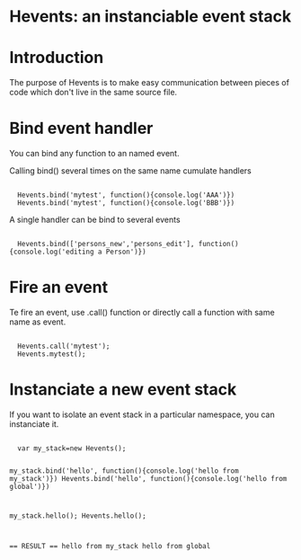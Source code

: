 Hevents: an instanciable event stack
=
Introduction
=
The purpose of Hevents is to make easy communication between pieces of code which don't live in the same source file.

Bind event handler
=
You can bind any function to an named event.

Calling bind() several times on the same name cumulate handlers

<code>
  Hevents.bind('mytest', function(){console.log('AAA')})
  Hevents.bind('mytest', function(){console.log('BBB')})
</code>

A single handler can be bind to several events

<code>
  Hevents.bind(['persons_new','persons_edit'], function(){console.log('editing a Person')})
</code>

Fire an event
=
Te fire an event, use .call() function or directly call a function with same name as event.

<code>
  Hevents.call('mytest');
  Hevents.mytest();
</code>

Instanciate a new event stack
=
If you want to isolate an event stack in a particular namespace, you can instanciate it.

<code>
  var my_stack=new Hevents();
  
  my_stack.bind('hello', function(){console.log('hello from my_stack')})
  Hevents.bind('hello', function(){console.log('hello from global')})
  
  my_stack.hello();
  Hevents.hello();
  
  == RESULT ==
  hello from my_stack
  hello from global
</code>
